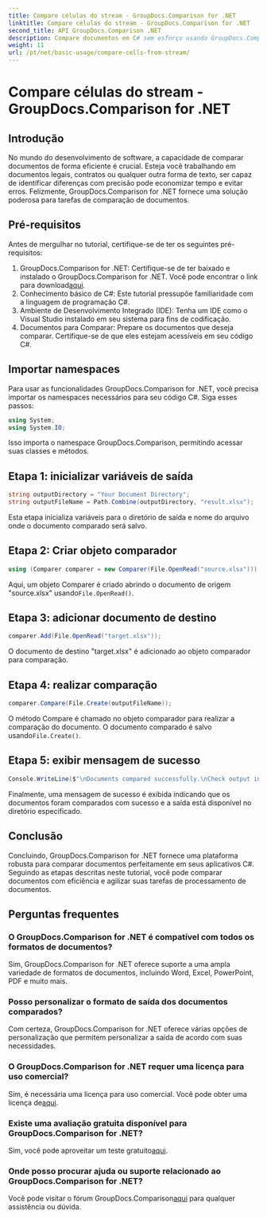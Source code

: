 ```yaml
---
title: Compare células do stream - GroupDocs.Comparison for .NET
linktitle: Compare células do stream - GroupDocs.Comparison for .NET
second_title: API GroupDocs.Comparison .NET
description: Compare documentos em C# sem esforço usando GroupDocs.Comparison for .NET. Simplifique suas tarefas de processamento de documentos com facilidade.
weight: 11
url: /pt/net/basic-usage/compare-cells-from-stream/
---
```


# Compare células do stream - GroupDocs.Comparison for .NET

## Introdução
No mundo do desenvolvimento de software, a capacidade de comparar documentos de forma eficiente é crucial. Esteja você trabalhando em documentos legais, contratos ou qualquer outra forma de texto, ser capaz de identificar diferenças com precisão pode economizar tempo e evitar erros. Felizmente, GroupDocs.Comparison for .NET fornece uma solução poderosa para tarefas de comparação de documentos.
## Pré-requisitos
Antes de mergulhar no tutorial, certifique-se de ter os seguintes pré-requisitos:
1.  GroupDocs.Comparison for .NET: Certifique-se de ter baixado e instalado o GroupDocs.Comparison for .NET. Você pode encontrar o link para download[aqui](https://releases.groupdocs.com/comparison/net/).
2. Conhecimento básico de C#: Este tutorial pressupõe familiaridade com a linguagem de programação C#.
3. Ambiente de Desenvolvimento Integrado (IDE): Tenha um IDE como o Visual Studio instalado em seu sistema para fins de codificação.
4. Documentos para Comparar: Prepare os documentos que deseja comparar. Certifique-se de que eles estejam acessíveis em seu código C#.

## Importar namespaces
Para usar as funcionalidades GroupDocs.Comparison for .NET, você precisa importar os namespaces necessários para seu código C#. Siga esses passos:

```csharp
using System;
using System.IO;
```
Isso importa o namespace GroupDocs.Comparison, permitindo acessar suas classes e métodos.

## Etapa 1: inicializar variáveis de saída
```csharp
string outputDirectory = "Your Document Directory";
string outputFileName = Path.Combine(outputDirectory, "result.xlsx");
```
Esta etapa inicializa variáveis para o diretório de saída e nome do arquivo onde o documento comparado será salvo.
## Etapa 2: Criar objeto comparador
```csharp
using (Comparer comparer = new Comparer(File.OpenRead("source.xlsx")))
```
 Aqui, um objeto Comparer é criado abrindo o documento de origem "source.xlsx" usando`File.OpenRead()`.
## Etapa 3: adicionar documento de destino
```csharp
comparer.Add(File.OpenRead("target.xlsx"));
```
O documento de destino "target.xlsx" é adicionado ao objeto comparador para comparação.
## Etapa 4: realizar comparação
```csharp
comparer.Compare(File.Create(outputFileName));
```
 O método Compare é chamado no objeto comparador para realizar a comparação do documento. O documento comparado é salvo usando`File.Create()`.
## Etapa 5: exibir mensagem de sucesso
```csharp
Console.WriteLine($"\nDocuments compared successfully.\nCheck output in {outputDirectory}.");
```
Finalmente, uma mensagem de sucesso é exibida indicando que os documentos foram comparados com sucesso e a saída está disponível no diretório especificado.

## Conclusão
Concluindo, GroupDocs.Comparison for .NET fornece uma plataforma robusta para comparar documentos perfeitamente em seus aplicativos C#. Seguindo as etapas descritas neste tutorial, você pode comparar documentos com eficiência e agilizar suas tarefas de processamento de documentos.
## Perguntas frequentes
### O GroupDocs.Comparison for .NET é compatível com todos os formatos de documentos?
Sim, GroupDocs.Comparison for .NET oferece suporte a uma ampla variedade de formatos de documentos, incluindo Word, Excel, PowerPoint, PDF e muito mais.
### Posso personalizar o formato de saída dos documentos comparados?
Com certeza, GroupDocs.Comparison for .NET oferece várias opções de personalização que permitem personalizar a saída de acordo com suas necessidades.
### O GroupDocs.Comparison for .NET requer uma licença para uso comercial?
 Sim, é necessária uma licença para uso comercial. Você pode obter uma licença de[aqui](https://purchase.groupdocs.com/buy).
### Existe uma avaliação gratuita disponível para GroupDocs.Comparison for .NET?
 Sim, você pode aproveitar um teste gratuito[aqui](https://releases.groupdocs.com/).
### Onde posso procurar ajuda ou suporte relacionado ao GroupDocs.Comparison for .NET?
 Você pode visitar o fórum GroupDocs.Comparison[aqui](https://forum.groupdocs.com/c/comparison/12) para qualquer assistência ou dúvida.